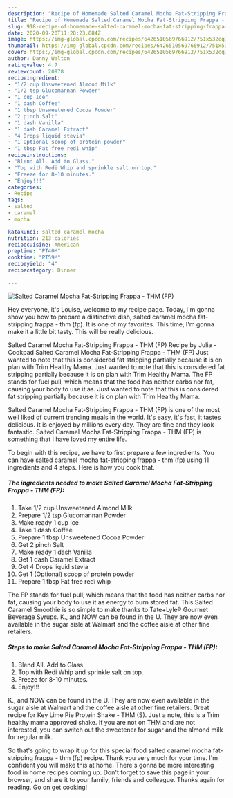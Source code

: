 ```yaml
---
description: "Recipe of Homemade Salted Caramel Mocha Fat-Stripping Frappa - THM (FP)"
title: "Recipe of Homemade Salted Caramel Mocha Fat-Stripping Frappa - THM (FP)"
slug: 918-recipe-of-homemade-salted-caramel-mocha-fat-stripping-frappa-thm-fp
date: 2020-09-20T11:28:23.884Z
image: https://img-global.cpcdn.com/recipes/6426510569766912/751x532cq70/salted-caramel-mocha-fat-stripping-frappa-thm-fp-recipe-main-photo.jpg
thumbnail: https://img-global.cpcdn.com/recipes/6426510569766912/751x532cq70/salted-caramel-mocha-fat-stripping-frappa-thm-fp-recipe-main-photo.jpg
cover: https://img-global.cpcdn.com/recipes/6426510569766912/751x532cq70/salted-caramel-mocha-fat-stripping-frappa-thm-fp-recipe-main-photo.jpg
author: Danny Walton
ratingvalue: 4.7
reviewcount: 20978
recipeingredient:
- "1/2 cup Unsweetened Almond Milk"
- "1/2 tsp Glucomannan Powder"
- "1 cup Ice"
- "1 dash Coffee"
- "1 tbsp Unsweetened Cocoa Powder"
- "2 pinch Salt"
- "1 dash Vanilla"
- "1 dash Caramel Extract"
- "4 Drops liquid stevia"
- "1 Optional scoop of protein powder"
- "1 tbsp Fat free redi whip"
recipeinstructions:
- "Blend All. Add to Glass."
- "Top with Redi Whip and sprinkle salt on top."
- "Freeze for 8-10 minutes."
- "Enjoy!!!"
categories:
- Recipe
tags:
- salted
- caramel
- mocha

katakunci: salted caramel mocha 
nutrition: 213 calories
recipecuisine: American
preptime: "PT40M"
cooktime: "PT59M"
recipeyield: "4"
recipecategory: Dinner

---
```



![Salted Caramel Mocha Fat-Stripping Frappa - THM (FP)](https://img-global.cpcdn.com/recipes/6426510569766912/751x532cq70/salted-caramel-mocha-fat-stripping-frappa-thm-fp-recipe-main-photo.jpg)

Hey everyone, it's Louise, welcome to my recipe page. Today, I'm gonna show you how to prepare a distinctive dish, salted caramel mocha fat-stripping frappa - thm (fp). It is one of my favorites. This time, I'm gonna make it a little bit tasty. This will be really delicious.

Salted Caramel Mocha Fat-Stripping Frappa - THM (FP) Recipe by Julia - Cookpad Salted Caramel Mocha Fat-Stripping Frappa - THM (FP) Just wanted to note that this is considered fat stripping partially because it is on plan with Trim Healthy Mama. Just wanted to note that this is considered fat stripping partially because it is on plan with Trim Healthy Mama. The FP stands for fuel pull, which means that the food has neither carbs nor fat, causing your body to use it as. Just wanted to note that this is considered fat stripping partially because it is on plan with Trim Healthy Mama.

Salted Caramel Mocha Fat-Stripping Frappa - THM (FP) is one of the most well liked of current trending meals in the world. It's easy, it's fast, it tastes delicious. It is enjoyed by millions every day. They are fine and they look fantastic. Salted Caramel Mocha Fat-Stripping Frappa - THM (FP) is something that I have loved my entire life.


To begin with this recipe, we have to first prepare a few ingredients. You can have salted caramel mocha fat-stripping frappa - thm (fp) using 11 ingredients and 4 steps. Here is how you cook that.

<!--inarticleads1-->

##### The ingredients needed to make Salted Caramel Mocha Fat-Stripping Frappa - THM (FP):

1. Take 1/2 cup Unsweetened Almond Milk
1. Prepare 1/2 tsp Glucomannan Powder
1. Make ready 1 cup Ice
1. Take 1 dash Coffee
1. Prepare 1 tbsp Unsweetened Cocoa Powder
1. Get 2 pinch Salt
1. Make ready 1 dash Vanilla
1. Get 1 dash Caramel Extract
1. Get 4 Drops liquid stevia
1. Get 1 (Optional) scoop of protein powder
1. Prepare 1 tbsp Fat free redi whip


The FP stands for fuel pull, which means that the food has neither carbs nor fat, causing your body to use it as energy to burn stored fat. This Salted Caramel Smoothie is so simple to make thanks to Tate+Lyle® Gourmet Beverage Syrups. K., and NOW can be found in the U. They are now even available in the sugar aisle at Walmart and the coffee aisle at other fine retailers. 

<!--inarticleads2-->

##### Steps to make Salted Caramel Mocha Fat-Stripping Frappa - THM (FP):

1. Blend All. Add to Glass.
1. Top with Redi Whip and sprinkle salt on top.
1. Freeze for 8-10 minutes.
1. Enjoy!!!


K., and NOW can be found in the U. They are now even available in the sugar aisle at Walmart and the coffee aisle at other fine retailers. Great recipe for Key Lime Pie Protein Shake - THM (S). Just a note, this is a Trim healthy mama approved shake. If you are not on THM and are not interested, you can switch out the sweetener for sugar and the almond milk for regular milk. 

So that's going to wrap it up for this special food salted caramel mocha fat-stripping frappa - thm (fp) recipe. Thank you very much for your time. I'm confident you will make this at home. There's gonna be more interesting food in home recipes coming up. Don't forget to save this page in your browser, and share it to your family, friends and colleague. Thanks again for reading. Go on get cooking!
